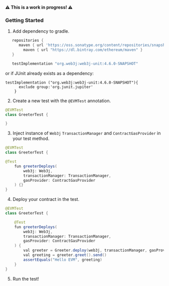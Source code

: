 **⚠️ This is a work in progress! ⚠**

### Getting Started

1. Add dependency to gradle.

```groovy
   repositories {
      maven { url 'https://oss.sonatype.org/content/repositories/snapshots' }
        maven { url "https://dl.bintray.com/ethereum/maven" }
   }

   testImplementation "org.web3j:web3j-unit:4.6.0-SNAPSHOT"
```
or if JUnit already exists as a dependency:
```
testImplementation ("org.web3j:web3j-unit:4.6.0-SNAPSHOT"){
      exclude group:'org.junit.jupiter'
    }
```

2. Create a new test with the `@EVMTest` annotation.

```java
@EVMTest
class GreeterTest {

}
```

3. Inject instance of `Web3j` `TransactionManager` and `ContractGasProvider` in your test method.

```java
@EVMTest
class GreeterTest {

@Test
    fun greeterDeploys(
        web3j: Web3j,
        transactionManager: TransactionManager,
        gasProvider: ContractGasProvider
    ) {}
}
```

4. Deploy your contract in the test.

```java
@EVMTest
class GreeterTest {

    @Test
    fun greeterDeploys(
        web3j: Web3j,
        transactionManager: TransactionManager,
        gasProvider: ContractGasProvider
    ) {
        val greeter = Greeter.deploy(web3j, transactionManager, gasProvider, "Hello EVM").send()
        val greeting = greeter.greet().send()
        assertEquals("Hello EVM", greeting)
    }
}
```

5. Run the test!

